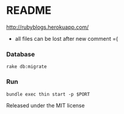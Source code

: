 # README

http://rubyblogs.herokuapp.com/

* all files can be lost after new comment =(

### Database 

`rake db:migrate`

### Run

`bundle exec thin start -p $PORT`

Released under the MIT license